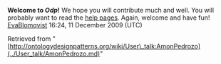 __Welcome to _Odp_!__ We hope you will contribute much and well. 
You will probably want to read the [help pages](http://ontologydesignpatterns.org/wiki/Help:Contents "Help:Contents"). Again, welcome and have fun! [EvaBlomqvist](../User/EvaBlomqvist.md "User:EvaBlomqvist") 16:24, 11 December 2009 (UTC)





Retrieved from "[http://ontologydesignpatterns.org/wiki/User\_talk:AmonPedrozo](../User_talk/AmonPedrozo.md)"